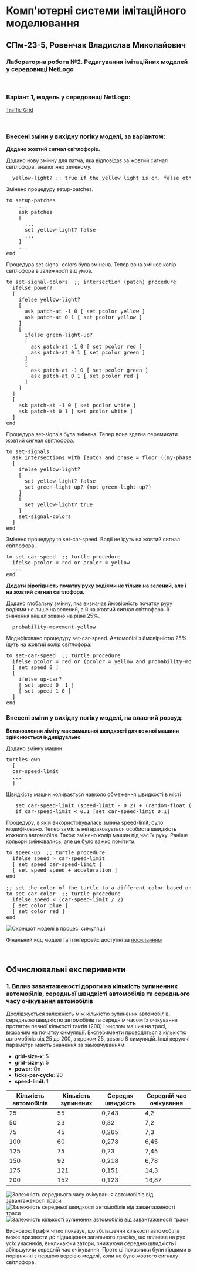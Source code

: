 # Комп'ютерні системи імітаційного моделювання
## СПм-23-5, Ровенчак Владислав Миколайович
### Лабораторна робота №**2**. Редагування імітаційних моделей у середовищі NetLogo

<br>

### Варіант 1, модель у середовищі NetLogo:
[Traffic Grid](https://www.netlogoweb.org/launch#http://www.netlogoweb.org/assets/modelslib/Sample%20Models/Social%20Science/Traffic%20Grid.nlogo)

<br>

### Внесені зміни у вихідну логіку моделі, за варіантом:

**Додано жовтий сигнал світлофорів.**

Додано нову змінну для патча, яка відповідає за жовтий сигнал світлофора, аналогічно зеленому.
<pre>
  yellow-light? ;; true if the yellow light is on, false otherwise
</pre> 

Змінено процедуру setup-patches.

<pre>
to setup-patches
    ...
    ask patches
    [
      ...
      set yellow-light? false
      ...
    ]
    ...
end
</pre>

Процедура set-signal-colors була змінена. Тепер вона змінює колір світлофора в залежності від умов.

<pre>
to set-signal-colors  ;; intersection (patch) procedure
  ifelse power?
  [
    ifelse yellow-light?
    [
      ask patch-at -1 0 [ set pcolor yellow ]
      ask patch-at 0 1 [ set pcolor yellow ]
    ]
    [
      ifelse green-light-up?
      [
        ask patch-at -1 0 [ set pcolor red ]
        ask patch-at 0 1 [ set pcolor green ]
      ]
      [
        ask patch-at -1 0 [ set pcolor green ]
        ask patch-at 0 1 [ set pcolor red ]
      ]
    ]
  ]
  [
    ask patch-at -1 0 [ set pcolor white ]
    ask patch-at 0 1 [ set pcolor white ]
  ]
end
</pre>

Процедура set-signals була змінена. Тепер вона здатна перемикати жовтий сигнал світлофора.

<pre>
to set-signals
  ask intersections with [auto? and phase = floor ((my-phase * ticks-per-cycle) / 100)]
  [
    ifelse yellow-light?
    [
      set yellow-light? false
      set green-light-up? (not green-light-up?)
    ]
    [
      set yellow-light? true
    ]
    set-signal-colors
  ]
end
</pre>

Змінено процедуру to set-car-speed. Водії не їдуть на жовтий сигнал світлофора.

<pre>
to set-car-speed  ;; turtle procedure
  ifelse pcolor = red or pcolor = yellow
  ...
end
</pre>

**Додати вірогідність початку руху водіями не тільки на зелений, але і на жовтий сигнал світлофора.**

Додано глобальну змінну, яка визначає ймовірність початку руху водіями не лише на зелений, а й на жовтий сигнал світлофора. Її значення ініціалізовано на рівні 25%.
<pre>
  probability-movement-yellow
</pre>

Модифіковано процедуру set-car-speed. Автомобілі з ймовірністю 25% їдуть на жовтий колір світлофора:

<pre>
to set-car-speed  ;; turtle procedure
  ifelse pcolor = red or (pcolor = yellow and probability-movement-yellow < random-float 100)
  [ set speed 0 ]
  [
    ifelse up-car?
    [ set-speed 0 -1 ]
    [ set-speed 1 0 ]
  ]
end
</pre>

### Внесені зміни у вихідну логіку моделі, на власний розсуд:

**Встановлення ліміту максимальної швидкості для кожної машини здійснюється індивідуально**

Додано змінну машин

<pre>
turtles-own
  [
  car-speed-limit
  ...
  ]
</pre>

Швидкість машин коливається навколо обмеження швидкості в місті

<pre>
   set car-speed-limit (speed-limit - 0.2) + (random-float ((speed-limit + 0.2) - (speed-limit - 0.2)))
   if car-speed-limit < 0.1 [set car-speed-limit 0.1]
</pre>

Процедуру, в якій використовувалась змінна speed-limit, було модифіковано. Тепер замість неї враховується особиста швидкість кожного автомобіля. Також змінено колір машин під час їх руху. Раніше кольори змінювались, але це було важко помітити.
<pre>
to speed-up  ;; turtle procedure
  ifelse speed > car-speed-limit
  [ set speed car-speed-limit ]
  [ set speed speed + acceleration ]
end

;; set the color of the turtle to a different color based on how fast the turtle is moving
to set-car-color  ;; turtle procedure
  ifelse speed < (car-speed-limit / 2)
  [ set color blue ]
  [ set color red ]
end
</pre>

![Скріншот моделі в процесі симуляції](model.png)

Фінальний код моделі та її інтерфейс доступні за
[посиланням](TrafficGridNew.nlogo)

<br>

## Обчислювальні експерименти
### 1. Вплив завантаженості дороги на кількість зупиненних автомобілів, середньої швидкісті автомобілів та середнього часу очікування автомобілів
Досліджується залежність між кількістю зупинених автомобілів, середньою швидкістю автомобілів та середнім часом їх очікування протягом певної кількості тактів (200) і числом машин на трасі, вказаним на початку симуляції. Експерименти проводяться з кількістю автомобілів від 25 до 200, з кроком 25, всього 8 симуляцій.
Інші керуючі параметри мають значення за замовчуванням:
- **grid-size-x**: 5
- **grid-size-y**: 5
- **power**: On
- **ticks-per-cycle**: 20
- **speed-limit**: 1

<table>
<thead>
<tr><th>Кількість автомобілів</th><th>Кількість зупинених</th><th>Середня швидкість</th><th>Середній час очікування</th></tr>
</thead>
<tbody>
<tr><td>25</td><td>55</td><td>0,243</td><td>4,2</td></tr>
<tr><td>50</td><td>23</td><td>0,32</td><td>7,2</td></tr>
<tr><td>75</td><td>45</td><td>0,265</td><td>7,3</td></tr>
<tr><td>100</td><td>60</td><td>0,278</td><td>6,45</td></tr>
<tr><td>125</td><td>75</td><td>0,23</td><td>7,45</td></tr>
<tr><td>150</td><td>92</td><td>0,218</td><td>6,78</td></tr>
<tr><td>175</td><td>121</td><td>0,151</td><td>14,3</td></tr>
<tr><td>200</td><td>152</td><td>0,123</td><td>16,87</td></tr>
</tbody>
</table>

![Залежність середнього часу очікування автомобілів від завантаженості траси](average-wait-time-of-cars.png)
![Залежність середньої швидкості автомобілів від завантаженості траси](average-speed-of-cars.png)
![Залежність кількості зупинених автомобілів від завантаженості траси](stopped-cars.png)

Висновок: Графік чітко показує, що збільшення кількості автомобілів може призвести до підвищення загального трафіку, що впливає на рух усіх учасників, викликаючи затори, знижуючи середню швидкість і збільшуючи середній час очікування. Проте ці показники були гіршими в порівнянні з першою версією моделі, коли не було жовтого сигналу світлофора.
